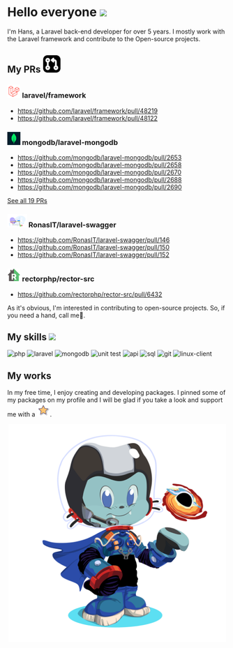 # Hello everyone <img src="https://user-images.githubusercontent.com/74038190/214644152-52f47eb3-5e31-4f47-8758-05c9468d5596.gif" height="40"/>

I'm Hans, a Laravel back-end developer for over 5 years. I mostly work with the Laravel framework and contribute to the Open-source projects.

## My PRs <img src="./assets/pr-icon.png" height="40"/>

### <img src="./assets/laravel-logo.png" height="30"/> laravel/framework
- https://github.com/laravel/framework/pull/48219
- https://github.com/laravel/framework/pull/48122

### <img src="./assets/laravel-mongodb.jpg" height="30"/> mongodb/laravel-mongodb
- https://github.com/mongodb/laravel-mongodb/pull/2653
- https://github.com/mongodb/laravel-mongodb/pull/2658
- https://github.com/mongodb/laravel-mongodb/pull/2670
- https://github.com/mongodb/laravel-mongodb/pull/2688
- https://github.com/mongodb/laravel-mongodb/pull/2690

[See all 19 PRs](https://github.com/mongodb/laravel-mongodb/pulls?q=is%3Apr+author%3Ahans-thomas)

### <img src="./assets/laravel-swagger.svg" height="30"/> RonasIT/laravel-swagger
- https://github.com/RonasIT/laravel-swagger/pull/146
- https://github.com/RonasIT/laravel-swagger/pull/150
- https://github.com/RonasIT/laravel-swagger/pull/152

### <img src="./assets/rector.png" height="30"/> rectorphp/rector-src
- https://github.com/rectorphp/rector-src/pull/6432

As it's obvious, I'm interested in contributing to open-source projects. So, if you need a hand, call me🤙.

## My skills <img src="https://user-images.githubusercontent.com/74038190/212284087-bbe7e430-757e-4901-90bf-4cd2ce3e1852.gif" height="40"/>

<div>
<img width="50" height="50" src="https://img.icons8.com/stickers/50/php.png" alt="php"/>
<img width="50" height="50" src="https://img.icons8.com/stickers/50/laravel.png" alt="laravel"/>
<img width="48" height="48" src="https://img.icons8.com/color/48/mongodb.png" alt="mongodb"/>
<img width="50" height="50" src="https://img.icons8.com/stickers/50/test.png" alt="unit test"/>
<img width="50" height="50" src="https://img.icons8.com/stickers/50/api.png" alt="api"/>
<img width="50" height="50" src="https://img.icons8.com/stickers/50/sql.png" alt="sql"/>
<img width="48" height="48" src="https://img.icons8.com/pulsar-gradient/48/git.png" alt="git"/>
<img width="50" height="50" src="https://img.icons8.com/stickers/50/linux-client.png" alt="linux-client"/>
<div/>

## My works
In my free time, I enjoy creating and developing packages. I pinned some of my packages on my profile and I will be glad if you take a look and support me with a <img src="./assets/star.gif" height="30"/>.

<div align="center">
  <img src="./assets/octocat-1733904581028.png" height="500"/>
</div>

